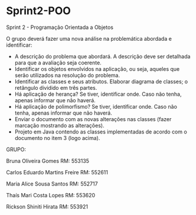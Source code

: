 # Sprint2-POO
Sprint 2 - Programação Orientada a Objetos

O grupo deverá fazer uma nova análise na problemática abordada e identificar:

- A descrição do problema que abordará. A descrição deve ser detalhada para que a avaliação seja coerente.
- Identificar os objetos envolvidos na aplicação, ou seja, aqueles que serão utilizados na resolução do problema.
- Identificar as classes e seus atributos. Elaborar diagrama de classes; o retângulo dividido em três partes.
- Há aplicação de herança? Se tiver, identificar onde. Caso não tenha, apenas informar que não haverá.
- Há aplicação de polimorfismo? Se tiver, identificar onde. Caso não tenha, apenas informar que não haverá.
- Enviar o documento com as novas alterações nas classes (fazer marcação mostrando as alterações).
- Projeto em Java contendo as classes implementadas de acordo com o documento no item 3 (logo acima).

GRUPO: 

Bruna Oliveira Gomes                 RM: 553135

Carlos Eduardo Martins Freire        RM: 552611

Maria Alice Sousa Santos             RM: 552717

Thaís Mari Costa Lopes               RM: 553620

Rickson Shiniti Hirata               RM: 553921
